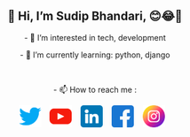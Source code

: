 
<h2 align="center">
  👋 Hi, I’m Sudip Bhandari, 😊😂🙏
</h2>
<p align="center">
  - 👀 I’m interested in tech, development
</p>
<p align="center">
  - 🌱 I’m currently learning: python, django
</p>
<br>
<p align="center">
  - 📫 How to reach me :
</p>
<p align="center">
  <a href="https://twitter.com/sudip_bhr" target="blank"><img align="center" src="images/twitter.png" alt="sudip_bhr" height="40" width="40" /></a>&nbsp; &nbsp;
  <a href="https://youtube.com/SmartGene" target="blank"><img align="center" src="images/youtube.png" alt="SmartGene" height="40" width="40" /></a>&nbsp; &nbsp;
  <a href="https://linkedin.com/in/sudipbhr57" target="blank"><img align="center" src="images/linkedin.png" alt="sudipbhr57" height="40" width="40" /></a>&nbsp; &nbsp;
  <a href="https://fb.com/sudipbhr57" target="blank"><img align="center" src="images/facebook.png" alt="sudipbhr57" height="40" width="40" /></a>&nbsp; &nbsp;
  <a href="https://instagram.com/sudip_bhr" target="blank"><img align="center" src="images/instagram.png" alt="sudip_bhr" height="40" width="40" /></a>&nbsp; &nbsp;
</p>


